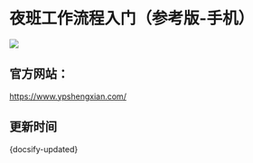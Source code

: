# 夜班工作流程入门（参考版-手机）

![](https://gitcode.net/GaloisField/WORKFLOWS4COMPANY/-/raw/master/resources/pic/about/门店2.jpeg)

## 官方网站：

https://www.ypshengxian.com/


## 更新时间

{docsify-updated}
